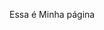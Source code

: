 <!doctype html>
<html>
  <head>
    <meta charset="utf-8" />
    <title>Minha página de teste</title>
  </head>
<body>
  <p> Essa é Minha página</p>
</body>
</html>
      
